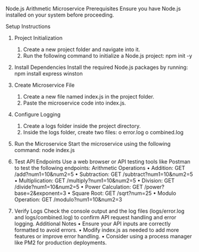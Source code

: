 Node.js Arithmetic Microservice
Prerequisites
Ensure you have Node.js installed on your system before proceeding.

Setup Instructions

1. Project Initialization

    1.	Create a new project folder and navigate into it.
    2.	Run the following command to initialize a Node.js project:
        npm init -y

2. Install Dependencies
   Install the required Node.js packages by running:
   npm install express winston

3. Create Microservice File
    1.	Create a new file named index.js in the project folder.
    2.	Paste the microservice code into index.js.

4. Configure Logging
    1.	Create a logs folder inside the project directory.
    2.	Inside the logs folder, create two files:
    o	error.log
    o	combined.log

5. Run the Microservice
    Start the microservice using the following command:
    node index.js

6. Test API Endpoints
    Use a web browser or API testing tools like Postman to test the following endpoints:
    Arithmetic Operations
    •	Addition: GET /add?num1=10&num2=5
    •	Subtraction: GET /subtract?num1=10&num2=5
    •	Multiplication: GET /multiply?num1=10&num2=5
    •	Division: GET /divide?num1=10&num2=5
    •	Power Calculation: GET /power?base=2&exponent=3
    •	Square Root: GET /sqrt?num=25
    •	Modulo Operation: GET /modulo?num1=10&num2=3

7. Verify Logs
    Check the console output and the log files (logs/error.log and logs/combined.log) to confirm API request handling and error logging.
    Additional Notes
    •	Ensure your API inputs are correctly formatted to avoid errors.
    •	Modify index.js as needed to add more features or improve error handling.
    •	Consider using a process manager like PM2 for production deployments.

